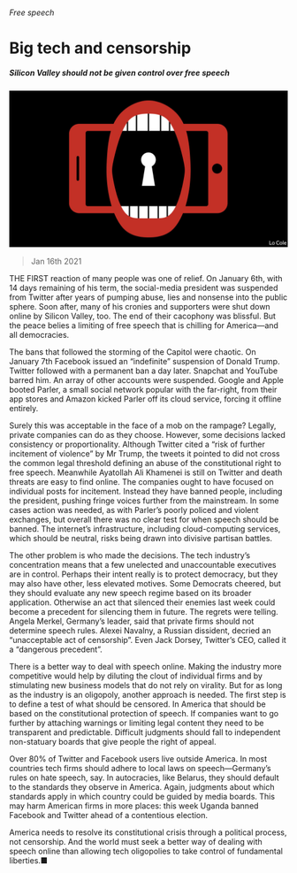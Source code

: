 ###### Free speech

# Big tech and censorship 

##### Silicon Valley should not be given control over free speech 

![image](images/20210116_ldd004.jpg) 

> Jan 16th 2021 


THE FIRST reaction of many people was one of relief. On January 6th, with 14 days remaining of his term, the social-media president was suspended from Twitter after years of pumping abuse, lies and nonsense into the public sphere. Soon after, many of his cronies and supporters were shut down online by Silicon Valley, too. The end of their cacophony was blissful. But the peace belies a limiting of free speech that is chilling for America—and all democracies.


The bans that followed the storming of the Capitol were chaotic. On January 7th Facebook issued an “indefinite” suspension of Donald Trump. Twitter followed with a permanent ban a day later. Snapchat and YouTube barred him. An array of other accounts were suspended. Google and Apple booted Parler, a small social network popular with the far-right, from their app stores and Amazon kicked Parler off its cloud service, forcing it offline entirely.



Surely this was acceptable in the face of a mob on the rampage? Legally, private companies can do as they choose. However, some decisions lacked consistency or proportionality. Although Twitter cited a “risk of further incitement of violence” by Mr Trump, the tweets it pointed to did not cross the common legal threshold defining an abuse of the constitutional right to free speech. Meanwhile Ayatollah Ali Khamenei is still on Twitter and death threats are easy to find online. The companies ought to have focused on individual posts for incitement. Instead they have banned people, including the president, pushing fringe voices further from the mainstream. In some cases action was needed, as with Parler’s poorly policed and violent exchanges, but overall there was no clear test for when speech should be banned. The internet’s infrastructure, including cloud-computing services, which should be neutral, risks being drawn into divisive partisan battles.


The other problem is who made the decisions. The tech industry’s concentration means that a few unelected and unaccountable executives are in control. Perhaps their intent really is to protect democracy, but they may also have other, less elevated motives. Some Democrats cheered, but they should evaluate any new speech regime based on its broader application. Otherwise an act that silenced their enemies last week could become a precedent for silencing them in future. The regrets were telling. Angela Merkel, Germany’s leader, said that private firms should not determine speech rules. Alexei Navalny, a Russian dissident, decried an “unacceptable act of censorship”. Even Jack Dorsey, Twitter’s CEO, called it a “dangerous precedent”.


There is a better way to deal with speech online. Making the industry more competitive would help by diluting the clout of individual firms and by stimulating new business models that do not rely on virality. But for as long as the industry is an oligopoly, another approach is needed. The first step is to define a test of what should be censored. In America that should be based on the constitutional protection of speech. If companies want to go further by attaching warnings or limiting legal content they need to be transparent and predictable. Difficult judgments should fall to independent non-statuary boards that give people the right of appeal.


Over 80% of Twitter and Facebook users live outside America. In most countries tech firms should adhere to local laws on speech—Germany’s rules on hate speech, say. In autocracies, like Belarus, they should default to the standards they observe in America. Again, judgments about which standards apply in which country could be guided by media boards. This may harm American firms in more places: this week Uganda banned Facebook and Twitter ahead of a contentious election.


America needs to resolve its constitutional crisis through a political process, not censorship. And the world must seek a better way of dealing with speech online than allowing tech oligopolies to take control of fundamental liberties.■

